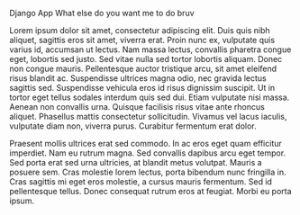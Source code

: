 Django App
What else do you want me to do bruv

Lorem ipsum dolor sit amet, consectetur adipiscing elit. Duis quis nibh aliquet, sagittis eros sit amet, viverra erat. Proin nunc ex, vulputate quis varius id, accumsan ut lectus. Nam massa lectus, convallis pharetra congue eget, lobortis sed justo. Sed vitae nulla sed tortor lobortis aliquam. Donec non congue mauris. Pellentesque auctor tristique arcu, sit amet eleifend risus blandit ac. Suspendisse ultrices magna odio, nec gravida lectus sagittis sed. Suspendisse vehicula eros id risus dignissim suscipit. Ut in tortor eget tellus sodales interdum quis sed dui. Etiam vulputate nisi massa. Aenean non convallis urna. Quisque facilisis risus vitae ante rhoncus aliquet. Phasellus mattis consectetur sollicitudin. Vivamus vel lacus iaculis, vulputate diam non, viverra purus. Curabitur fermentum erat dolor.

Praesent mollis ultrices erat sed commodo. In ac eros eget quam efficitur imperdiet. Nam eu rutrum magna. Sed convallis dapibus arcu eget tempor. Sed porta erat sed urna ultricies, at blandit metus volutpat. Mauris a posuere sem. Cras molestie lorem lectus, porta bibendum nunc fringilla in. Cras sagittis mi eget eros molestie, a cursus mauris fermentum. Sed id pellentesque tellus. Donec consequat rutrum eros at feugiat. Morbi eu porta ipsum.